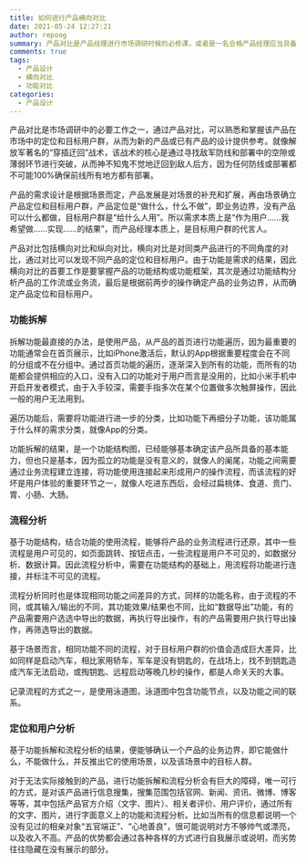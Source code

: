 ```yaml
---
title: 如何进行产品横向对比
date: 2021-05-24 12:27:21
author: repoog
summary: 产品对比是产品经理进行市场调研时候的必修课，或者是一名合格产品经理应当具备的基础能力。本文从功能拆解和流程分析两个角度介绍如何进行同类产品的横向对比。
comments: true
tags:
  - 产品设计
  - 横向对比
  - 功能对比
categories:
  - 产品设计
---
```


产品对比是市场调研中的必要工作之一，通过产品对比，可以熟悉和掌握该产品在市场中的定位和目标用户群，从而为新的产品或已有产品的设计提供参考。就像解放军著名的“穿插迂回”战术，该战术的核心是通过寻找敌军防线和部署中的空隙或薄弱环节进行突破，从而神不知鬼不觉地迂回到敌人后方，因为任何防线或部署都不可能100%确保前线所有地方都有部署。

产品的需求设计是根据场景而定，产品发展是对场景的补充和扩展，再由场景确立产品定位和目标用户群，产品定位是“做什么，什么不做”，即业务边界，没有产品可以什么都做，目标用户群是“给什么人用”。所以需求本质上是“作为用户……我希望做……实现……的结果”，而产品经理本质上，是目标用户群的代言人。

产品对比包括横向对比和纵向对比，横向对比是对同类产品进行的不同角度的对比，通过对比可以发现不同产品的定位和目标用户。由于功能是需求的结果，因此横向对比的首要工作是要掌握产品的功能结构或功能框架，其次是通过功能结构分析产品的工作流或业务流，最后是根据前两步的操作确定产品的业务边界，从而确定产品定位和目标用户。

### **功能拆解**

拆解功能最直接的办法，是使用产品，从产品的首页进行功能遍历，因为最重要的功能通常会在首页展示，比如iPhone激活后，默认的App根据重要程度会在不同的分组或不在分组中。通过首页功能的遍历，逐渐深入到所有的功能，而所有的功能都会提供相应的入口，没有入口的功能对于用户而言是没用的，比如小米手机中开启开发者模式，由于入手较深，需要手指多次在某个位置做多次触屏操作，因此一般的用户无法用到。

遍历功能后，需要将功能进行进一步的分类，比如功能下再细分子功能，该功能属于什么样的需求分类，就像App的分类。

功能拆解的结果，是一个功能结构图，已经能够基本确定该产品所具备的基本能力，但也只是基本，因为孤立的功能是没有意义的，就像人的阑尾，功能之间需要通过业务流程建立连接，将功能使用连接起来形成用户的操作流程，而该流程的好坏是用户体验的重要环节之一，就像人吃进东西后，会经过扁桃体、食道、贲门、胃、小肠、大肠。

### **流程分析**

基于功能结构，结合功能的使用流程，能够将产品的业务流程进行还原，其中一些流程是用户可见的，如页面跳转、按钮点击，一些流程是用户不可见的，如数据分析、数据计算。因此流程分析中，需要在功能结构的基础上，用流程将功能进行连接，并标注不可见的流程。

流程分析同时也是体现相同功能之间差异的方式，同样的功能名称，由于流程的不同，或其输入/输出的不同，其功能效果/结果也不同，比如“数据导出”功能，有的产品需要用户选选中导出的数据，再执行导出操作，有的产品需要用户执行导出操作，再筛选导出的数据。

基于场景而言，相同功能不同的流程，对于目标用户群的价值会造成巨大差异，比如同样是启动汽车，相比家用轿车，军车是没有钥匙的，在战场上，找不到钥匙造成汽车无法启动，或掏钥匙、远程启动等晚几秒的操作，都是人命关天的大事。

记录流程的方式之一，是使用泳道图，泳道图中包含功能节点，以及功能之间的联系。

### **定位和用户分析**

基于功能拆解和流程分析的结果，便能够确认一个产品的业务边界，即它能做什么，不能做什么，并反推出它的使用场景，以及该场景中的目标人群。

对于无法实际接触到的产品，进行功能拆解和流程分析会有巨大的障碍，唯一可行的方式，是对该产品进行信息搜集，搜集范围包括官网、新闻、资讯、微博、博客等等，其中包括产品官方介绍（文字、图片）、相关者评价、用户评价，通过所有的文字、图片，进行字面意义上的功能和流程分析。比如当所有的信息都说明一个没有见过的相亲对象“五官端正”、“心地善良”，很可能说明对方不够帅气或漂亮，以及收入不高。产品的优势都会通过各种各样的方式进行自我展示或说明，而劣势往往隐藏在没有展示的部分。